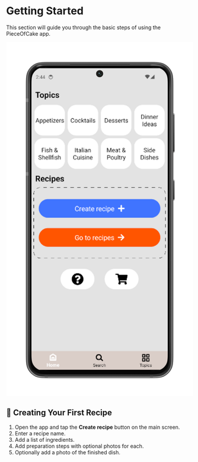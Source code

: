 # Getting Started

This section will guide you through the basic steps of using the PieceOfCake app.

![Main screen](img/main_screen.png)

## 🧁 Creating Your First Recipe

1. Open the app and tap the **Create recipe** button on the main screen.  
2. Enter a recipe name.  
3. Add a list of ingredients.  
4. Add preparation steps with optional photos for each.  
5. Optionally add a photo of the finished dish.
